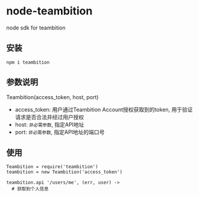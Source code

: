 # node-teambition
node sdk for teambition

## 安装
```
npm i teambition
```

## 参数说明

Teambition(access_token, host, port)

- access_token: 用户通过Teambition Account授权获取到的token, 用于验证请求是否合法并经过用户授权
- host: `非必需参数`, 指定API地址
- port: `非必需参数`, 指定API地址的端口号


## 使用
```
Teambition = require('teambition')
teambition = new Teambition('access_token')

teambition.api '/users/me', (err, user) ->
  # 获取到个人信息
```